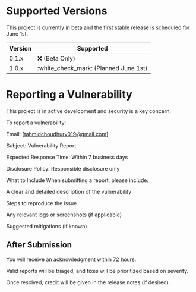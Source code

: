 # Supported Versions
This project is currently in beta and the first stable release is scheduled for June 1st.

| Version | Supported                               |
| ------- | --------------------------------------- |
| 0.1.x   | :x: (Beta Only)                         |
| 1.0.x   | :white\_check\_mark: (Planned June 1st) |


# Reporting a Vulnerability
This project is in active development and security is a key concern.

To report a vulnerability:

Email: [tahmidchoudhury019@gmail.com] 

Subject: Vulnerability Report – 

Expected Response Time: Within 7 business days

Disclosure Policy: Responsible disclosure only

What to Include
When submitting a report, please include:

A clear and detailed description of the vulnerability

Steps to reproduce the issue

Any relevant logs or screenshots (if applicable)

Suggested mitigations (if known)

## After Submission
You will receive an acknowledgment within 72 hours.

Valid reports will be triaged, and fixes will be prioritized based on severity.

Once resolved, credit will be given in the release notes (if desired).


